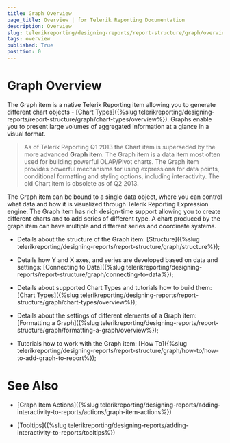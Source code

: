 ```yaml
---
title: Graph Overview
page_title: Overview | for Telerik Reporting Documentation
description: Overview
slug: telerikreporting/designing-reports/report-structure/graph/overview
tags: overview
published: True
position: 0
---
```


# Graph Overview



The Graph item is a native Telerik Reporting item allowing you to generate different chart objects         - [Chart Types]({%slug telerikreporting/designing-reports/report-structure/graph/chart-types/overview%}). Graphs enable you to present         large volumes of aggregated information at a glance in a visual format.       

> As of Telerik Reporting Q1 2013 the Chart item is superseded by the more advanced  __Graph item__.           The Graph item is a data item most often used for building powerful OLAP/Pivot charts.           The Graph item provides powerful mechanisms for using expressions for data points,           conditional formatting and styling options, including interactivity.         The old Chart item is obsolete as of Q2 2013.

The Graph item can be bound to a single data object, where you can control what data and how it is visualized through Telerik Reporting Expression engine.           The Graph item has rich design-time support allowing you to create different charts and to add series of different type.           A chart produced by the graph item can have multiple and different series and coordinate systems.         

* Details about the structure of the Graph item: [Structure]({%slug telerikreporting/designing-reports/report-structure/graph/structure%});             

* Details how Y and X axes, and series are developed based on data and settings: [Connecting to Data]({%slug telerikreporting/designing-reports/report-structure/graph/connecting-to-data%});             

* Details about supported Chart Types and tutorials how to build them: [Chart Types]({%slug telerikreporting/designing-reports/report-structure/graph/chart-types/overview%});             

* Details about the settings of different elements of a Graph item: [Formatting a Graph]({%slug telerikreporting/designing-reports/report-structure/graph/formatting-a-graph/overview%});             

* Tutorials how to work with the Graph item: [How To]({%slug telerikreporting/designing-reports/report-structure/graph/how-to/how-to-add-graph-to-report%});             

# See Also

 

* [Graph Item Actions]({%slug telerikreporting/designing-reports/adding-interactivity-to-reports/actions/graph-item-actions%})

 

* [Tooltips]({%slug telerikreporting/designing-reports/adding-interactivity-to-reports/tooltips%})

